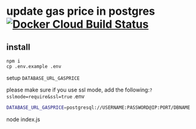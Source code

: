 # update gas price in postgres [![Docker Cloud Build Status](https://img.shields.io/docker/cloud/build/peppersec/chainlink_gas_price.svg)](https://hub.docker.com/r/peppersec/chainlink_gas_price/builds)

## install

```
npm i 
cp .env.example .env
```  

setup `DATABASE_URL_GASPRICE` 

please make sure if you use ssl mode, add the following:`?sslmode=require&ssl=true`
.env
```bash
DATABASE_URL_GASPRICE=postgresql://USERNAME:PASSWORD@IP:PORT/DBNAME
```

node index.js
